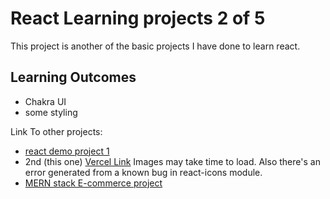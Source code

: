 # React Learning projects 2 of 5

This project is another of the basic projects I have done to learn react.

## Learning Outcomes
- Chakra UI
- some styling

Link To other projects:
- [react demo project 1](https://github.com/f4him/react-demo-one) 
- 2nd (this one) [Vercel Link](https://react-demo-two-nine.vercel.app) Images may take time to load. Also there's an error generated from a known bug in react-icons module.
- [MERN stack E-commerce project](https://github.com/f4him/mern-stack-ecommerce)



